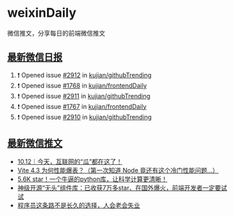 # weixinDaily
微信推文，分享每日的前端微信推文

## [最新微信日报](https://github.com/kujian/weixinDaily/issues)

<!--START_SECTION:activity-->
1. ❗ Opened issue [#2912](https://github.com/kujian/githubTrending/issues/2912) in [kujian/githubTrending](https://github.com/kujian/githubTrending)
2. ❗ Opened issue [#1768](https://github.com/kujian/frontendDaily/issues/1768) in [kujian/frontendDaily](https://github.com/kujian/frontendDaily)
3. ❗ Opened issue [#2911](https://github.com/kujian/githubTrending/issues/2911) in [kujian/githubTrending](https://github.com/kujian/githubTrending)
4. ❗ Opened issue [#1767](https://github.com/kujian/frontendDaily/issues/1767) in [kujian/frontendDaily](https://github.com/kujian/frontendDaily)
5. ❗ Opened issue [#2910](https://github.com/kujian/githubTrending/issues/2910) in [kujian/githubTrending](https://github.com/kujian/githubTrending)
<!--END_SECTION:activity-->


## [最新微信推文](https://weixin.qdkfweb.cn/)

<!-- BLOG-POST-LIST:START -->
- [10.12｜今天，互联网的“瓜”都在这了！](https://weixin.qdkfweb.cn/56810.html)
- [Vite 4.3 为何性能爆表？（第一次知道 Node 竟还有这个冷门性能问题...）](https://weixin.qdkfweb.cn/56779.html)
- [5.6K star！一个牛逼的python库，让科学计算更清晰！](https://weixin.qdkfweb.cn/56820.html)
- [神级开源“无头”组件库：已收获7万多star、在国外爆火，前端开发者一定要试试](https://weixin.qdkfweb.cn/56821.html)
- [程序员这条路不是长久的选择，人会老会失业](https://weixin.qdkfweb.cn/56822.html)
<!-- BLOG-POST-LIST:END -->